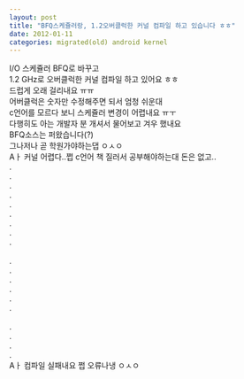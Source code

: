 ```yaml
---
layout: post
title: "BFQ스케쥴러랑, 1.2오버클럭한 커널 컴파일 하고 있습니다 ㅎㅎ"
date: 2012-01-11
categories: migrated(old) android kernel
---
```


I/O 스케쥴러 BFQ로 바꾸고<br>
1.2 GHz로 오버클럭한 커널 컴파일 하고 있어요 ㅎㅎ<br>
드럽게 오래 걸리내요 ㅠㅠ <br>
어버클럭은 숫자만 수정해주면 되서 엄청 쉬운대<br>
c언어를 모르다 보니 스케쥴러 변경이 어렵내요 ㅠㅜ<br>
다행히도 아는 개발자 분 개셔서 물어보고 겨우 했내요<br>
BFQ소스는 퍼왔습니다(?)<br>
그나저나 곧 학원가야하는댑 ㅇㅅㅇ<br>
Aㅏ 커널 어렵다..쩝 c언어 책 질러서 공부해야하는대 돈은 없고..<br>
.<br>
.<br>
.<br>
.<br>
.<br>
.<br>
.<br>
.<br>
.<br>
<br>
.<br>
.<br>
.<br>
.<br>
.<br>
.<br>
<br>
.<br>
.<br>
.<br>
.<br>
Aㅏ 컴파일 실패내요 쩝 오류나냉 ㅇㅅㅇ<br>
